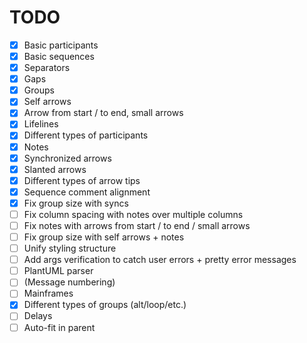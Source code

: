 # TODO

- [x] Basic participants
- [x] Basic sequences
- [x] Separators
- [x] Gaps
- [x] Groups
- [x] Self arrows
- [x] Arrow from start / to end, small arrows
- [x] Lifelines
- [x] Different types of participants
- [x] Notes
- [x] Synchronized arrows
- [x] Slanted arrows
- [x] Different types of arrow tips
- [x] Sequence comment alignment
- [x] Fix group size with syncs
- [ ] Fix column spacing with notes over multiple columns
- [ ] Fix notes with arrows from start / to end / small arrows
- [ ] Fix group size with self arrows + notes
- [ ] Unify styling structure
- [ ] Add args verification to catch user errors + pretty error messages
- [ ] PlantUML parser
- [ ] (Message numbering)
- [ ] Mainframes
- [x] Different types of groups (alt/loop/etc.)
- [ ] Delays
- [ ] Auto-fit in parent